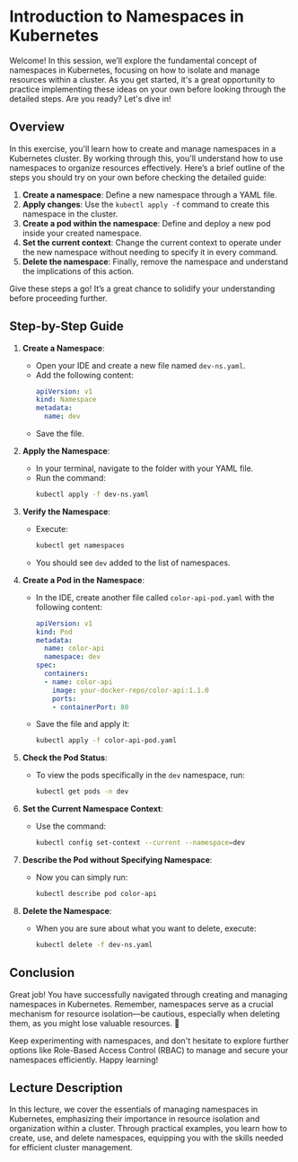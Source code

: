 # Introduction to Namespaces in Kubernetes

Welcome! In this session, we’ll explore the fundamental concept of namespaces in Kubernetes, focusing on how to isolate and manage resources within a cluster. As you get started, it's a great opportunity to practice implementing these ideas on your own before looking through the detailed steps. Are you ready? Let's dive in!

## Overview
In this exercise, you'll learn how to create and manage namespaces in a Kubernetes cluster. By working through this, you'll understand how to use namespaces to organize resources effectively. Here’s a brief outline of the steps you should try on your own before checking the detailed guide:

1. **Create a namespace**: Define a new namespace through a YAML file.
2. **Apply changes**: Use the `kubectl apply -f` command to create this namespace in the cluster.
3. **Create a pod within the namespace**: Define and deploy a new pod inside your created namespace.
4. **Set the current context**: Change the current context to operate under the new namespace without needing to specify it in every command.
5. **Delete the namespace**: Finally, remove the namespace and understand the implications of this action.

Give these steps a go! It’s a great chance to solidify your understanding before proceeding further.

## Step-by-Step Guide

1. **Create a Namespace**:
   - Open your IDE and create a new file named `dev-ns.yaml`.
   - Add the following content:
     ```yaml
     apiVersion: v1
     kind: Namespace
     metadata:
       name: dev
     ```
   - Save the file.

2. **Apply the Namespace**:
   - In your terminal, navigate to the folder with your YAML file.
   - Run the command: 
     ```bash
     kubectl apply -f dev-ns.yaml
     ```

3. **Verify the Namespace**:
   - Execute:
     ```bash
     kubectl get namespaces
     ```
   - You should see `dev` added to the list of namespaces.

4. **Create a Pod in the Namespace**:
   - In the IDE, create another file called `color-api-pod.yaml` with the following content:
     ```yaml
     apiVersion: v1
     kind: Pod
     metadata:
       name: color-api
       namespace: dev
     spec:
       containers:
       - name: color-api
         image: your-docker-repo/color-api:1.1.0
         ports:
         - containerPort: 80
     ```
   - Save the file and apply it:
     ```bash
     kubectl apply -f color-api-pod.yaml
     ```

5. **Check the Pod Status**:
   - To view the pods specifically in the `dev` namespace, run:
     ```bash
     kubectl get pods -n dev
     ```

6. **Set the Current Namespace Context**:
   - Use the command:
     ```bash
     kubectl config set-context --current --namespace=dev
     ```

7. **Describe the Pod without Specifying Namespace**:
   - Now you can simply run:
     ```bash
     kubectl describe pod color-api
     ```

8. **Delete the Namespace**:
   - When you are sure about what you want to delete, execute:
     ```bash
     kubectl delete -f dev-ns.yaml
     ```

## Conclusion
Great job! You have successfully navigated through creating and managing namespaces in Kubernetes. Remember, namespaces serve as a crucial mechanism for resource isolation—be cautious, especially when deleting them, as you might lose valuable resources. 🌟 

Keep experimenting with namespaces, and don't hesitate to explore further options like Role-Based Access Control (RBAC) to manage and secure your namespaces efficiently. Happy learning!

## Lecture Description
In this lecture, we cover the essentials of managing namespaces in Kubernetes, emphasizing their importance in resource isolation and organization within a cluster. Through practical examples, you learn how to create, use, and delete namespaces, equipping you with the skills needed for efficient cluster management.